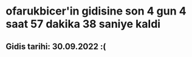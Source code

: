 # ofarukbicer'in gidisine son 4 gun 4 saat 57 dakika 38 saniye kaldi

## Gidis tarihi: 30.09.2022 :(